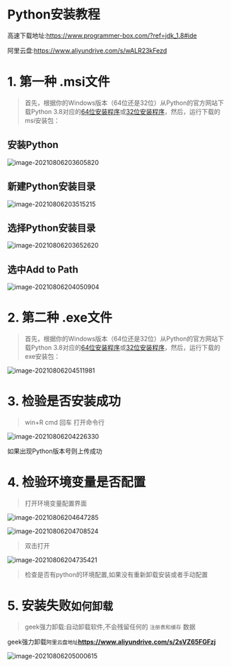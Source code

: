 # Python安装教程

高速下载地址:https://www.programmer-box.com/?ref=jdk_1.8#ide

阿里云盘:https://www.aliyundrive.com/s/wALR23kFezd

# 1. 第一种 .msi文件

> 首先，根据你的Windows版本（64位还是32位）从Python的官方网站下载Python 3.8对应的[64位安装程序](https://www.python.org/ftp/python/3.8.0/python-3.8.0-amd64.exe)或[32位安装程序](https://www.python.org/ftp/python/3.8.0/python-3.8.0.exe)，然后，运行下载的msi安装包：

## 安装Python

![image-20210806203605820](https://i0.hdslb.com/bfs/album/faaaa99af6b3bbe31efdf6fe42ba934d63b467ba.png)

## 新建Python安装目录

![image-20210806203515215](https://i0.hdslb.com/bfs/album/074c4c74cfe3f396231bfd71bf628f22830d031d.png)

## 选择Python安装目录

![image-20210806203652620](https://i0.hdslb.com/bfs/album/8aa736b0377cb2b12f3f0096a249e169da009c9a.png)



## 选中Add to Path



![image-20210806204050904](https://i0.hdslb.com/bfs/album/541ec03ce557528cdd936272c8c365575c51a779.png)

# 2. 第二种 .exe文件

> 首先，根据你的Windows版本（64位还是32位）从Python的官方网站下载Python 3.8对应的[64位安装程序](https://www.python.org/ftp/python/3.8.0/python-3.8.0-amd64.exe)或[32位安装程序](https://www.python.org/ftp/python/3.8.0/python-3.8.0.exe)，然后，运行下载的exe安装包：

![image-20210806204511981](https://i0.hdslb.com/bfs/album/f4bf16420480a0e7cf6cc810e36f31e08a2c19f6.png)



# 3. 检验是否安装成功

> win+R cmd 回车 打开命令行

![image-20210806204226330](https://i0.hdslb.com/bfs/album/410f78f147934247238c3d59bc09a1921e08602b.png)

如果出现Python版本号则上传成功

# 4. 检验环境变量是否配置

> 打开环境变量配置界面

![image-20210806204647285](https://i0.hdslb.com/bfs/album/d6697cd4e245abfd58c523d7149fcf3232356ee1.png)

![image-20210806204708524](https://i0.hdslb.com/bfs/album/7573ecae2e0a4e69743885ab388c9ed72b45e888.png)

> 双击打开

![image-20210806204735421](https://i0.hdslb.com/bfs/album/138510cc4598a39c7a42a7845846336071e51469.png)

> 检查是否有python的环境配置,如果没有重新卸载安装或者手动配置

# 5. 安装失败`如何卸载`

> geek强力卸载:自动卸载软件,不会残留任何的 `注册表和缓存` 数据

geek强力卸载`阿里云盘地址`**https://www.aliyundrive.com/s/2sVZ65FGFzj**

![image-20210806205000615](https://i0.hdslb.com/bfs/album/69c70ad8c33b97fcb1c18ac569244f5cda5d7d23.png)